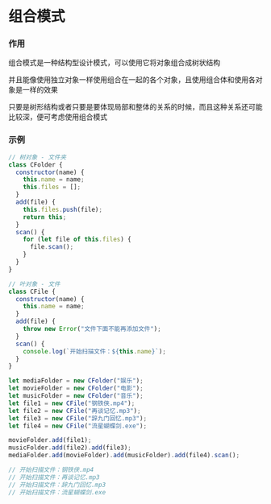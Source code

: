 # 组合模式

### 作用

组合模式是一种结构型设计模式，可以使用它将对象组合成树状结构

并且能像使用独立对象一样使用组合在一起的各个对象，且使用组合体和使用各对象是一样的效果

只要是树形结构或者只要是要体现局部和整体的关系的时候，而且这种关系还可能比较深，便可考虑使用组合模式



### 示例

```js
// 树对象 - 文件夹
class CFolder {
  constructor(name) {
    this.name = name;
    this.files = [];
  }
  add(file) {
    this.files.push(file);
    return this;
  }
  scan() {
    for (let file of this.files) {
      file.scan();
    }
  }
}

// 叶对象 - 文件
class CFile {
  constructor(name) {
    this.name = name;
  }
  add(file) {
    throw new Error("文件下面不能再添加文件");
  }
  scan() {
    console.log(`开始扫描文件：${this.name}`);
  }
}

let mediaFolder = new CFolder("娱乐");
let movieFolder = new CFolder("电影");
let musicFolder = new CFolder("音乐");
let file1 = new CFile("钢铁侠.mp4");
let file2 = new CFile("再谈记忆.mp3");
let file3 = new CFile("辞九门回忆.mp3");
let file4 = new CFile("流星蝴蝶剑.exe");

movieFolder.add(file1);
musicFolder.add(file2).add(file3);
mediaFolder.add(movieFolder).add(musicFolder).add(file4).scan();

// 开始扫描文件：钢铁侠.mp4
// 开始扫描文件：再谈记忆.mp3
// 开始扫描文件：辞九门回忆.mp3
// 开始扫描文件：流星蝴蝶剑.exe
```


